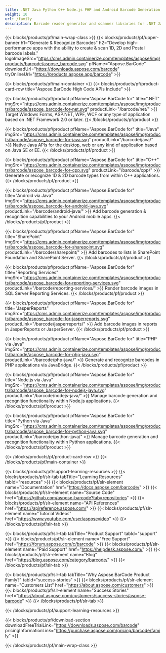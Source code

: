 ```yaml
---
title: .NET Java Python C++ Node.js PHP and Android Barcode Generation & Recognition Libraries 
weight: 10
url: /family
description: Barcode reader generator and scanner libraries for .NET Java Android & C++. Add barcode capabilities to SharePoint SSRS JasperReports and JasperServer
---
```


{{< blocks/products/pf/main-wrap-class >}}
{{< blocks/products/pf/upper-banner h1="Generate & Recognize Barcodes" h2="Develop high-performance apps with the ability to create & scan 1D, 2D and Postal barcode labels." logoImageSrc="https://cms.admin.containerize.com/templates/aspose/img/products/barcode/aspose_barcode.svg" pfName="Aspose.BarCode" downloadUrl="https://downloads.aspose.com/barcode" tryOnlineUrl="https://products.aspose.app/barcode" >}}

{{< blocks/products/pf/main-container >}}
{{< blocks/products/pf/product-card-row title="Aspose.BarCode High Code APIs Include" >}}

{{< blocks/products/pf/product pfName="Aspose.BarCode for" title=".NET" imgSrc="https://cms.admin.containerize.com/templates/aspose/img/products/barcode/aspose_barcode-for-net.svg" productLink="/barcode/net/" >}}
Target Windows Forms, ASP.NET, WPF, WCF or any type of application based on .NET Framework 2.0 or later.
{{< /blocks/products/pf/product >}}

{{< blocks/products/pf/product pfName="Aspose.BarCode for" title="Java" imgSrc="https://cms.admin.containerize.com/templates/aspose/img/products/barcode/aspose_barcode-for-java.svg" productLink="/barcode/java/" >}}
Native Java APIs for the desktop, web or any kind of application based on Java SE or EE.
{{< /blocks/products/pf/product >}}

{{< blocks/products/pf/product pfName="Aspose.BarCode for" title="C++" imgSrc="https://cms.admin.containerize.com/templates/aspose/img/products/barcode/aspose_barcode-for-cpp.svg" productLink="/barcode/cpp/" >}}
Generate or recognize 1D & 2D barcode types from within C++ applications.
{{< /blocks/products/pf/product >}}

{{< blocks/products/pf/product pfName="Aspose.BarCode for" title="Android via Java" imgSrc="https://cms.admin.containerize.com/templates/aspose/img/products/barcode/aspose_barcode-for-android-java.svg" productLink="/barcode/android-java/" >}}
Add barcode generation & recognition capabilities to your Android mobile apps.
{{< /blocks/products/pf/product >}}

{{< blocks/products/pf/product pfName="Aspose.BarCode for" title="SharePoint" imgSrc="https://cms.admin.containerize.com/templates/aspose/img/products/barcode/aspose_barcode-for-sharepoint.svg" productLink="/barcode/sharepoint/" >}}
Add barcodes to lists in SharePoint Foundation and SharePoint Server.
{{< /blocks/products/pf/product >}}

{{< blocks/products/pf/product pfName="Aspose.BarCode for" title="Reporting Services" imgSrc="https://cms.admin.containerize.com/templates/aspose/img/products/barcode/aspose_barcode-for-reporting-services.svg" productLink="/barcode/reporting-services/" >}}
Render barcode images in SQL Server Reporting Services.
{{< /blocks/products/pf/product >}}

{{< blocks/products/pf/product pfName="Aspose.BarCode for" title="JasperReports" imgSrc="https://cms.admin.containerize.com/templates/aspose/img/products/barcode/aspose_barcode-for-jasperreports.svg" productLink="/barcode/jasperreports/" >}}
Add barcode images in reports in JasperReports or JasperServer.
{{< /blocks/products/pf/product >}}

{{< blocks/products/pf/product pfName="Aspose.BarCode for" title="PHP via Java" imgSrc="https://cms.admin.containerize.com/templates/aspose/img/products/barcode/aspose_barcode-for-php-java.svg" productLink="/barcode/php-java/" >}}
Generate and recognize barcodes in PHP applications via JavaBridge.
{{< /blocks/products/pf/product >}}

{{< blocks/products/pf/product pfName="Aspose.BarCode for" title="Node.js via Java" imgSrc="https://cms.admin.containerize.com/templates/aspose/img/products/barcode/aspose_barcode-for-nodejs-java.svg" productLink="/barcode/nodejs-java/" >}}
Manage barcode generation and recognition functionality within Node.js applications.
{{< /blocks/products/pf/product >}}

{{< blocks/products/pf/product pfName="Aspose.BarCode for" title="Python via Java" imgSrc="https://cms.admin.containerize.com/templates/aspose/img/products/barcode/aspose_barcode-for-python-java.svg" productLink="/barcode/python-java/" >}}
Manage barcode generation and recognition functionality within Pytthon applications.
{{< /blocks/products/pf/product >}}

{{< /blocks/products/pf/product-card-row >}}
{{< /blocks/products/pf/main-container >}}

{{< blocks/products/pf/support-learning-resources >}}
{{< blocks/products/pf/slr-tab tabTitle="Learning Resources" tabId="resources" >}}
{{< blocks/products/pf/slr-element name="Documentation" href="https://docs.aspose.com/barcode/" >}}
{{< blocks/products/pf/slr-element name="Source Code" href="https://github.com/aspose-barcode?tab=repositories" >}}
{{< blocks/products/pf/slr-element name="API References" href="https://apireference.aspose.com/" >}}
{{< blocks/products/pf/slr-element name="Tutorial Videos" href="https://www.youtube.com/user/asposevideo" >}}
{{< /blocks/products/pf/slr-tab >}}

{{< blocks/products/pf/slr-tab tabTitle="Product Support" tabId="support" >}}
{{< blocks/products/pf/slr-element name="Free Support" href="https://forum.aspose.com/c/barcode" >}}
{{< blocks/products/pf/slr-element name="Paid Support" href="https://helpdesk.aspose.com/" >}}
{{< blocks/products/pf/slr-element name="Blog" href="https://blog.aspose.com/category/barcode/" >}}
{{< /blocks/products/pf/slr-tab >}}

{{< blocks/products/pf/slr-tab tabTitle="Why Aspose.BarCode Product Famly?" tabId="success-stories" >}}
{{< blocks/products/pf/slr-element name="Customers List" href="https://about.aspose.com/customers" >}}
{{< blocks/products/pf/slr-element name="Success Stories" href="https://about.aspose.com/customers/success-stories/aspose-barcode" >}}
{{< /blocks/products/pf/slr-tab >}}

{{< /blocks/products/pf/support-learning-resources >}}

{{< blocks/products/pf/download-section downloadFreeTrialLink="https://downloads.aspose.com/barcode" pricingInformationLink="https://purchase.aspose.com/pricing/barcode/family" >}}

{{< /blocks/products/pf/main-wrap-class >}}
